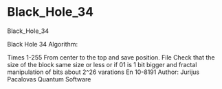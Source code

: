 # Black_Hole_34
Black_Hole_34

Black Hole 34 Algorithm:

Times 1-255
From center to the top and save position. File Check that the size of the block same size or less or if 01 is 1 bit bigger and fractal manipulation of bits about 2^26 varations En 10-8191 Author: Jurijus Pacalovas Quantum Software
